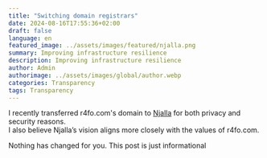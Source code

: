 ```yaml
---
title: "Switching domain registrars"
date: 2024-08-16T17:55:36+02:00
draft: false
language: en
featured_image: ../assets/images/featured/njalla.png
summary: Improving infrastructure resilience
description: Improving infrastructure resilience
author: Admin
authorimage: ../assets/images/global/author.webp
categories: Transparency
tags: Transparency
---
```


I recently transferred r4fo.com's domain to [Njalla](https://njal.la) for both privacy and security reasons.  
I also believe Njalla’s vision aligns more closely with the values of r4fo.com.

Nothing has changed for you. This post is just informational


